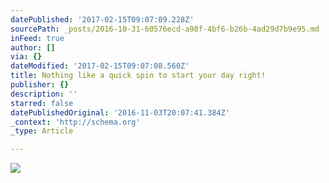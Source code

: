 ```yaml
---
datePublished: '2017-02-15T09:07:09.228Z'
sourcePath: _posts/2016-10-31-60576ecd-a98f-4bf6-b26b-4ad29d7b9e95.md
inFeed: true
author: []
via: {}
dateModified: '2017-02-15T09:07:08.560Z'
title: Nothing like a quick spin to start your day right!
publisher: {}
description: ''
starred: false
datePublishedOriginal: '2016-11-03T20:07:41.384Z'
_context: 'http://schema.org'
_type: Article

---
```

![](https://the-grid-user-content.s3-us-west-2.amazonaws.com/bf3c7ed6-d970-46d0-93ff-5a39d75f17c4.jpg)